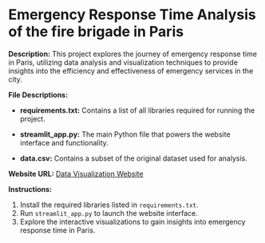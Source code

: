 # **Emergency Response Time Analysis of the fire brigade in Paris**

**Description:** This project explores the journey of emergency response time in Paris, utilizing data analysis and visualization techniques to provide insights into the efficiency and effectiveness of emergency services in the city.

**File Descriptions:**

- **requirements.txt:**
  Contains a list of all libraries required for running the project.
  
- **streamlit_app.py:**
  The main Python file that powers the website interface and functionality.
  
- **data.csv:**
  Contains a subset of the original dataset used for analysis.

**Website URL:**
[Data Visualization Website](https://data-viz-hklml3qwnavejk6pxy8cxg.streamlit.app/)

**Instructions:**

1. Install the required libraries listed in `requirements.txt`.
2. Run `streamlit_app.py` to launch the website interface.
3. Explore the interactive visualizations to gain insights into emergency response time in Paris.


